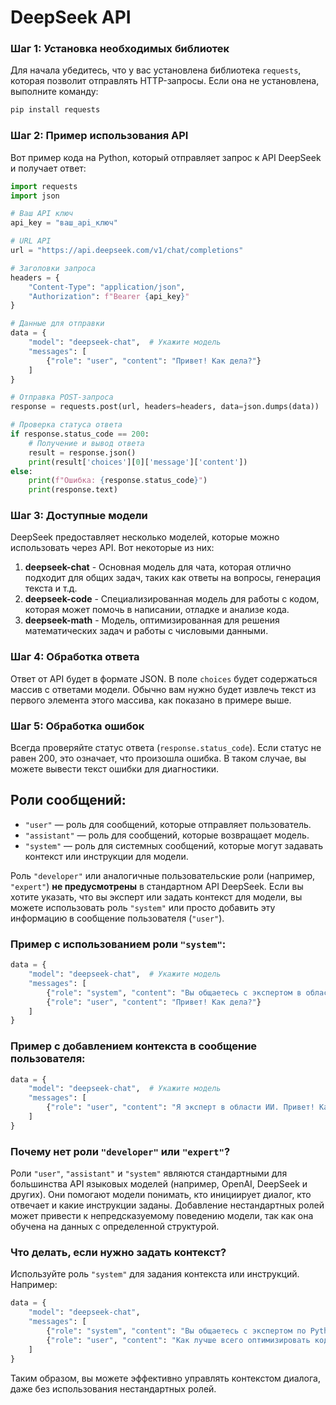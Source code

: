 # DeepSeek API

### Шаг 1: Установка необходимых библиотек
Для начала убедитесь, что у вас установлена библиотека `requests`, которая позволит отправлять HTTP-запросы. Если она не установлена, выполните команду:

```bash
pip install requests
```

### Шаг 2: Пример использования API

Вот пример кода на Python, который отправляет запрос к API DeepSeek и получает ответ:

```python
import requests
import json

# Ваш API ключ
api_key = "ваш_api_ключ"

# URL API
url = "https://api.deepseek.com/v1/chat/completions"

# Заголовки запроса
headers = {
    "Content-Type": "application/json",
    "Authorization": f"Bearer {api_key}"
}

# Данные для отправки
data = {
    "model": "deepseek-chat",  # Укажите модель
    "messages": [
        {"role": "user", "content": "Привет! Как дела?"}
    ]
}

# Отправка POST-запроса
response = requests.post(url, headers=headers, data=json.dumps(data))

# Проверка статуса ответа
if response.status_code == 200:
    # Получение и вывод ответа
    result = response.json()
    print(result['choices'][0]['message']['content'])
else:
    print(f"Ошибка: {response.status_code}")
    print(response.text)
```

### Шаг 3: Доступные модели

DeepSeek предоставляет несколько моделей, которые можно использовать через API. Вот некоторые из них:

1. **deepseek-chat** - Основная модель для чата, которая отлично подходит для общих задач, таких как ответы на вопросы, генерация текста и т.д.
2. **deepseek-code** - Специализированная модель для работы с кодом, которая может помочь в написании, отладке и анализе кода.
3. **deepseek-math** - Модель, оптимизированная для решения математических задач и работы с числовыми данными.

### Шаг 4: Обработка ответа

Ответ от API будет в формате JSON. В поле `choices` будет содержаться массив с ответами модели. Обычно вам нужно будет извлечь текст из первого элемента этого массива, как показано в примере выше.

### Шаг 5: Обработка ошибок

Всегда проверяйте статус ответа (`response.status_code`). Если статус не равен 200, это означает, что произошла ошибка. В таком случае, вы можете вывести текст ошибки для диагностики.

## Роли сообщений:

- `"user"` — роль для сообщений, которые отправляет пользователь.
- `"assistant"` — роль для сообщений, которые возвращает модель.
- `"system"` — роль для системных сообщений, которые могут задавать контекст или инструкции для модели.

Роль `"developer"` или аналогичные пользовательские роли (например, `"expert"`) **не предусмотрены** в стандартном API DeepSeek. Если вы хотите указать, что вы эксперт или задать контекст для модели, вы можете использовать роль `"system"` или просто добавить эту информацию в сообщение пользователя (`"user"`).

### Пример с использованием роли `"system"`:
```python
data = {
    "model": "deepseek-chat",  # Укажите модель
    "messages": [
        {"role": "system", "content": "Вы общаетесь с экспертом в области искусственного интеллекта."},
        {"role": "user", "content": "Привет! Как дела?"}
    ]
}
```

### Пример с добавлением контекста в сообщение пользователя:
```python
data = {
    "model": "deepseek-chat",  # Укажите модель
    "messages": [
        {"role": "user", "content": "Я эксперт в области ИИ. Привет! Как дела?"}
    ]
}
```

### Почему нет роли `"developer"` или `"expert"`?
Роли `"user"`, `"assistant"` и `"system"` являются стандартными для большинства API языковых моделей (например, OpenAI, DeepSeek и других). Они помогают модели понимать, кто инициирует диалог, кто отвечает и какие инструкции заданы. Добавление нестандартных ролей может привести к непредсказуемому поведению модели, так как она обучена на данных с определенной структурой.

### Что делать, если нужно задать контекст?
Используйте роль `"system"` для задания контекста или инструкций. Например:
```python
data = {
    "model": "deepseek-chat",
    "messages": [
        {"role": "system", "content": "Вы общаетесь с экспертом по Python."},
        {"role": "user", "content": "Как лучше всего оптимизировать код на Python?"}
    ]
}
```

Таким образом, вы можете эффективно управлять контекстом диалога, даже без использования нестандартных ролей.
